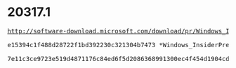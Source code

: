 # 20317.1

<pre>
<a href="http://software-download.microsoft.com/download/pr/Windows_InsiderPreview_SDK_en-us_20317_1.iso">http://software-download.microsoft.com/download/pr/Windows_InsiderPreview_SDK_en-us_20317_1.iso</a>

e15394c1f488d28722f1bd392230c321304b7473 *Windows_InsiderPreview_SDK_en-us_20317_1.iso

7e11c3ce9723e519d4871176c84ed6f5d2086368991300ec4f454d1904cdc142 *Windows_InsiderPreview_SDK_en-us_20317_1.iso
</pre>

